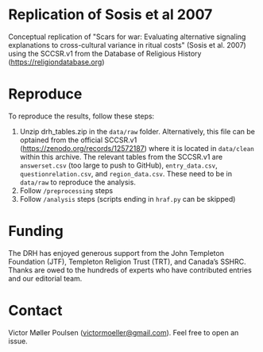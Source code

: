 # Replication of Sosis et al 2007
Conceptual replication of "Scars for war: Evaluating alternative signaling explanations to cross-cultural variance in ritual costs" (Sosis et al. 2007) using the SCCSR.v1 from the Database of Religious History (https://religiondatabase.org)

# Reproduce
To reproduce the results, follow these steps: 
1. Unzip drh_tables.zip in the `data/raw` folder. Alternatively, this file can be optained from the official SCCSR.v1 (https://zenodo.org/records/12572187) where it is located in `data/clean` within this archive. The relevant tables from the SCCSR.v1 are `answerset.csv` (too large to push to GitHub), `entry_data.csv`, `questionrelation.csv`, and `region_data.csv`. These need to be in `data/raw` to reproduce the analysis. 
2. Follow `/preprocessing` steps 
3. Follow `/analysis` steps (scripts ending in `hraf.py` can be skipped)

# Funding 
The DRH has enjoyed generous support from the John Templeton Foundation (JTF), Templeton Religion Trust (TRT), and Canada’s SSHRC. Thanks are owed to the hundreds of experts who have contributed entries and our editorial team. 

# Contact 
Victor Møller Poulsen (victormoeller@gmail.com). Feel free to open an issue. 